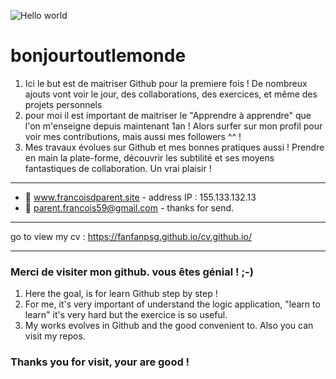 ![Hello world](https://cdn.pixabay.com/photo/2018/08/30/03/34/aerial-3641197_960_720.jpg)
# bonjourtoutlemonde

1. Ici le but est de maitriser Github pour la premiere fois !
De nombreux ajouts vont voir le jour, des collaborations, des exercices, et même des projets personnels
2. pour moi il est important de maitriser le "Apprendre à apprendre" que l'on m'enseigne depuis maintenant 1an !
Alors surfer sur mon profil pour voir mes contributions, mais aussi mes followers ^^ !
3. Mes travaux évolues sur Github et mes bonnes pratiques aussi ! Prendre en main la plate-forme, découvrir les subtilité
et ses moyens fantastiques de collaboration. Un vrai plaisir !

***
* :love_letter: www.francoisdparent.site - address IP : 155.133.132.13
* :email: parent.francois59@gmail.com - thanks for send.
***
go to view my cv : https://fanfanpsg.github.io/cv.github.io/
***
### Merci de visiter mon github. vous êtes génial ! ;-)

1. Here the goal, is for learn Github step by step !
2. For me, it's very important of understand the logic application, "learn to learn" it's very hard
but the exercice is so useful.
3. My works evolves in Github and the good convenient to. Also you can visit my repos.

### Thanks you for visit, your are good !
